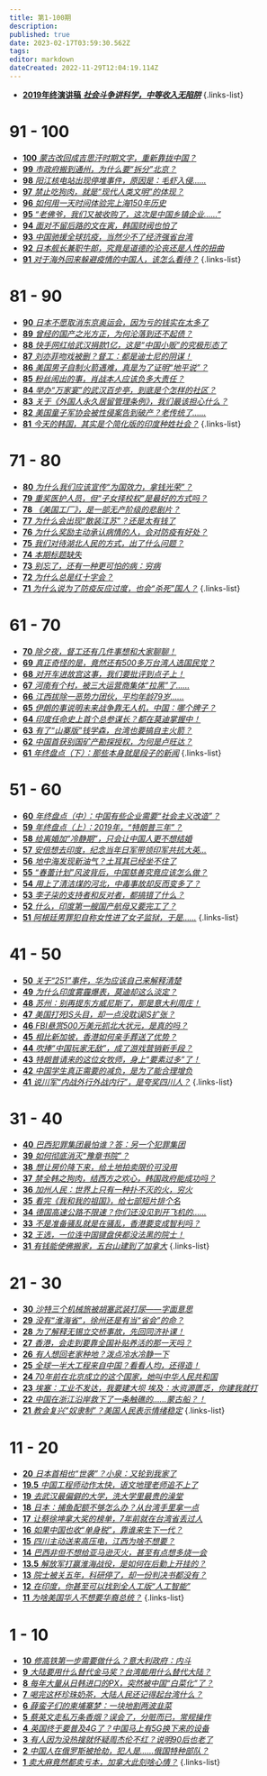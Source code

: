 ```yaml
---
title: 第1-100期
description: 
published: true
date: 2023-02-17T03:59:30.562Z
tags: 
editor: markdown
dateCreated: 2022-11-29T12:04:19.114Z
---
```


- [**2019年终演讲稿** ***社会斗争讲科学，中等收入无陷阱***](speech2019)
{.links-list}

# 91 - 100
- [**100** *蒙古改回成吉思汗时期文字，重新靠拢中国？*](100.md)
- [**99** *市政府搬到通州，为什么要“拆分”北京？*](99)
- [**98** *阳江核电站出现停堆事件，原因是：毛虾入侵……*](98)
- [**97** *禁止吃狗肉，就是“现代人类文明”的体现？*](97)
- [**96** *如何用一天时间体验完上海150年历史*](96)
- [**95** *“老佛爷，我们又被收购了，这次是中国乡镇企业……”*](95)
- [**94** *面对不留后路的文在寅，韩国财阀也怕了*](94)
- [**93** *中国驰援全球抗疫，当然少不了经济强省台湾*](93)
- [**92** *日本舰长兼职牛郎，究竟是道德的沦丧还是人性的扭曲*](92)
- [**91** *对于海外回来躲避疫情的中国人，该怎么看待？*](91)
{.links-list}

# 81 - 90
- [**90** *日本不愿取消东京奥运会，因为亏的钱实在太多了*](90)
- [**89** *曾经的国产之光方正，为何沦落到还不起债？*](89)
- [**88** *快手网红给武汉捐款1亿，这是“中国小贩”的究极形态了*](88)
- [**87** *刘亦菲吻戏被删？督工：都是迪士尼的阴谋！*](87)
- [**86** *美国男子自制火箭遇难，真是为了证明“地平说”？*](86)
- [**85** *粉丝闹出的事，肖战本人应该负多大责任？*](85)
- [**84** *举办“万家宴”的武汉百步亭，到底是个怎样的社区？*](84)
- [**83** *关于《外国人永久居留管理条例》，我们最该担心什么？*](83)
- [**82** *美国童子军协会被性侵案告到破产？老传统了……*](82)
- [**81** *今天的韩国，其实是个简化版的印度种姓社会？*](81)
{.links-list}

# 71 - 80
- [**80** *为什么我们应该宣传“为国效力，拿钱光荣”？*](80)
- [**79** *重奖医护人员，但“子女择校权”是最好的方式吗？*](79)
- [**78** *《美国工厂》，是一部无产阶级的悲剧片？*](78)
- [**77** *为什么会出现“散装江苏”？还是太有钱了*](77)
- [**76** *为什么奖励主动承认病情的人，会对防疫有好处？*](76)
- [**75** *我们对待湖北人民的方式，出了什么问题？*](75)
- [**74** *本期标题缺失*](74)
- [**73** *别忘了，还有一种更可怕的病：穷病*](73)
- [**72** *为什么总是红十字会？*](72)
- [**71** *为什么说为了防疫反应过度，也会“杀死”国人？*](71)
{.links-list}

# 61 - 70
- [**70** *除夕夜，督工还有几件事想和大家聊聊！*](70)
- [**69** *真正奇怪的是，竟然还有500多万台湾人选国民党？*](69)
- [**68** *对开车进故宫这事，我们要批评到点子上！*](68)
- [**67** *河南有个村，被三大运营商集体“拉黑”了……*](67)
- [**66** *江西拔除一恶势力团伙，平均年龄79岁……*](66)
- [**65** *伊朗的事说明未来战争靠无人机，中国：哪个牌子？*](65)
- [**64** *印度任命史上首个总参谋长？都在莫迪掌握中！*](64)
- [**63** *有了“山寨版”钱学森，台湾也要搞自主火箭？*](63)
- [**62** *中国首获别国矿产勘探授权，为何是卢旺达？*](62)
- [**61** *年终盘点（下）：那些本身就是段子的新闻*](61)
{.links-list}


# 51 - 60
- [**60** *年终盘点（中）：中国有些企业需要“社会主义改造”？*](60)
- [**59** *年终盘点（上）：2019年，“特朗普三年”？*](59)
- [**58** *给离婚加“冷静期”，只会让中国人更不想结婚*](58)
- [**57** *安倍想去印度，纪念当年日军带领印军共抗大英…*](57)
- [**56** *地中海发现新油气？土耳其已经坐不住了*](56)
- [**55** *“春蕾计划”风波背后，中国慈善究竟应该怎么做？*](55)
- [**54** *用上了清洁煤的河北，中毒事故却反而变多了？*](54)
- [**53** *李子柒的支持者和反对者，都搞错了什么？*](53)
- [**52** *什么，印度第一艘国产航母又要完工了？*](52)
- [**51** *阿根廷男罪犯自称女性进了女子监狱，于是……*](51)
{.links-list}

# 41 - 50
- [**50** *关于“251”事件，华为应该自己来解释清楚*](50)
- [**49** *为什么印度雾霾爆表，莫迪却这么淡定？*](49)
- [**48** *苏州：别再提东方威尼斯了，那是意大利周庄！*](48)
- [**47** *美国打死IS头目，却一点没耽误IS扩张？*](47)
- [**46** *FBI悬赏500万美元抓北大状元，是真的吗？*](46)
- [**45** *相比新加坡，香港如何亲手葬送了优势？*](45)
- [**44** *吹捧“中国玩家无敌”，成了游戏营销新手段？*](44)
- [**43** *特朗普请来的这位女牧师，身上“要素过多”了！*](43)
- [**42** *中国学生真正需要的减负，是为了能合理增负*](42)
- [**41** *说川军“内战外行外战内行”，是夸奖四川人？*](41)
{.links-list}

# 31 - 40
- [**40** *巴西犯罪集团最怕谁？答：另一个犯罪集团*](40)
- [**39** *如何彻底消灭“豫章书院”？*](39)
- [**38** *想让房价降下来，给土地拍卖限价可没用*](38)
- [**37** *禁全韩之狗肉，结西方之欢心，韩国政府能成功吗？*](37)
- [**36** *加州人民：世界上只有一种扑不灭的火，穷火*](36)
- [**35** *看完《我和我的祖国》，给七部短片排个名*](35)
- [**34** *德国高速公路不限速？你们还没见到开飞机的……*](34)
- [**33** *不是准备骚乱就是在骚乱，香港要变成智利吗？*](33)
- [**32** *王选，一位连中国键盘侠都没法黑的院士！*](32)
- [**31** *有钱能使佛搬家，五台山建到了加拿大*](31)
{.links-list}

# 21 - 30
- [**30** *沙特三个机械旅被胡塞武装打尿——字面意思*](30)
- [**29** *没有“淮海省”，徐州还是有当“省会”的命？*](29)
- [**28** *为了解释无锡立交桥事故，先回同济补课！*](28)
- [**27** *香港，会走到要靠全国补贴养活的那一天吗？*](27)
- [**26** *有人想回老家种地？泼点冷水冷静一下*](26)
- [**25** *全球一半大工程来自中国？看看人均，还得造！*](25)
- [**24** *70年前在北京成立的这个国家，她叫中华人民共和国*](24)
- [**23** *埃塞：工业不发达，我要建大坝 埃及：水资源匮乏，你建我就打*](23)
- [**22** *中国在浙江沿岸救下了一条触礁的……蒙古船？！*](22)
- [**21** *教会复兴“奴隶制”？美国人民表示情绪稳定*](21)
{.links-list}

# 11 - 20
- [**20** *日本首相也“世袭”？小泉：又轮到我家了*](20)
- [**19.5** *中国工程师动作太快，语文地理老师追不上了*](19-2)
- [**19** *去武汉最偏僻的大学，洗大学里最贵的澡堂*](19)
- [**18** *日本：捕鱼配额不够怎么办？从台湾手里拿一点*](18)
- [**17** *让蔡徐坤拿大奖的榜单，7年前就在台湾省丢过人*](17)
- [**16** *如果中国也收“单身税”，靠谁来生下一代？*](16)
- [**15** *四川主动送来高压电，江西为啥不想要？*](15)
- [**14** *巴西非但不想给亚马逊灭火，甚至有点想多烧一会*](14)
- [**13.5** *解放军打赢淮海战役，是如何在后勤上开挂的？*](13-2)
- [**13** *院士被关五年，科研停了，却一份判决书都没有？*](13)
- [**12** *在印度，你甚至可以找到全人工版“人工智能”*](12)
- [**11** *为啥美国华人不想要华裔总统？*](11)
{.links-list}

# 1 - 10
- [**10** *修高铁第一步需要做什么？意大利政府：内斗*](10)
- [**9** *大陆要用什么替代金马奖？台湾能用什么替代大陆？*](9)
- [**8** *每年大量从日韩进口的PX，突然被中国“白菜化”了？*](8)
- [**7** *喝完这杯珍珠奶茶，大陆人民还记得起台湾什么？*](7)
- [**6** *薛蛮子们的柬埔寨梦：一块地割两波韭菜*](6)
- [**5** *蔡英文走私万条香烟？误会了，分赃而已，常规操作*](5)
- [**4** *英国终于要普及4G了？中国马上有5G换下来的设备*](4)
- [**3** *有人因为没热搜就怀疑周杰伦不红？说明90后也老了*](3)
- [**2** *中国人在俄罗斯被抢劫，犯人是……俄国特种部队？*](2)
- [**1** *卖大麻竟然都卖亏本，加拿大此刻啥心情？*](1)
{.links-list}